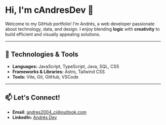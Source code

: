# Hi, I'm cAndresDev 👋

Welcome to my GitHub portfolio! I'm Andrés, a web developer passionate about technology, data, and design. I enjoy blending **logic** with **creativity** to build efficient and visually appealing solutions.

---

## 🚀 Technologies & Tools

- **Languages:** JavaScript, TypeScript, Java, SQL, CSS
- **Frameworks & Libraries:** Astro, Tailwind CSS
- **Tools:** Vite, Git, GitHub, VSCode

---

## 📫 Let's Connect!

- **Email:** andres2004_cj@outlook.com
- **LinkedIn:** [Andrés Dev](https://www.linkedin.com/in/andres-castillo-jimenez-249210292/)
